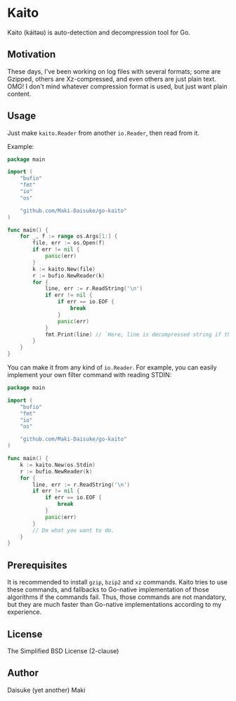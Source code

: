 Kaito
=====

Kaito (káitəʊ) is auto-detection and decompression tool for Go.


Motivation
----------

These days, I've been working on log files with several formats; some are Gzipped,
others are Xz-compressed, and even others are just plain text. OMG! I don't mind
whatever compression format is used, but just want plain content.


Usage
-----

Just make `kaito.Reader` from another `io.Reader`, then read from it.

Example:

```go
package main

import (
	"bufio"
	"fmt"
	"io"
	"os"

	"github.com/Maki-Daisuke/go-kaito"
)

func main() {
	for _, f := range os.Args[1:] {
		file, err := os.Open(f)
		if err != nil {
			panic(err)
		}
		k := kaito.New(file)
		r := bufio.NewReader(k)
		for {
			line, err := r.ReadString('\n')
			if err != nil {
				if err == io.EOF {
					break
				}
				panic(err)
			}
			fmt.Print(line) // `Here, line is decompressed string if the file is compressed, as-is otherwise.
		}
	}
}
```

You can make it from any kind of `io.Reader`. For example, you can easily
implement your own filter command with reading STDIN:

```go
package main

import (
	"bufio"
	"fmt"
	"io"
	"os"

	"github.com/Maki-Daisuke/go-kaito"
)

func main() {
	k := kaito.New(os.Stdin)
	r := bufio.NewReader(k)
	for {
		line, err := r.ReadString('\n')
		if err != nil {
			if err == io.EOF {
				break
			}
			panic(err)
		}
		// Do what you want to do.
	}
}
```


Prerequisites
---------------

It is recommended to install `gzip`, `bzip2` and `xz` commands. 
Kaito tries to use these commands, and fallbacks to Go-native implementation of 
those algorithms if the commands fail. 
Thus, those commands are not mandatory, but they are much faster than Go-native 
implementations according to my experience.


License
-------

The Simplified BSD License (2-clause)


Author
---------

Daisuke (yet another) Maki
